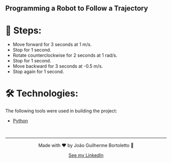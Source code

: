 ## Programming a Robot to Follow a Trajectory

# 🐾 Steps:
  - Move forward for 3 seconds at 1 m/s.
  - Stop for 1 second.
  - Rotate counterclockwise for 2 seconds at 1 rad/s.
  - Stop for 1 second.
  - Move backward for 3 seconds at -0.5 m/s.
  - Stop again for 1 second.

# 🛠️ Technologies:

The following tools were used in building the project:

- [Python](https://www.python.org/)

<br/>

---

<p align="center">
    Made with ❤️ by João Guilherme Bortoletto 👋
</p>

<p align="center">
    <a href="https://www.linkedin.com/in/bortolettojoaog/">See my LinkedIn</a>
</a>
